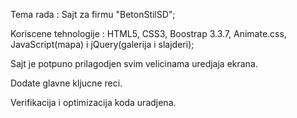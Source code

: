 Tema rada : Sajt za firmu "BetonStilSD";

Koriscene tehnologije : HTML5, CSS3, Boostrap 3.3.7, Animate.css, JavaScript(mapa) i jQuery(galerija i slajderi); 

Sajt je potpuno prilagodjen svim velicinama uredjaja ekrana.

Dodate glavne kljucne reci.

Verifikacija i optimizacija koda uradjena.


